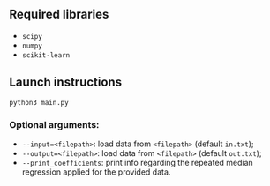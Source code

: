 ## Required libraries
* `scipy`
* `numpy`
* `scikit-learn`

## Launch instructions
`python3 main.py`

### Optional arguments:
* `--input=<filepath>`: load data from `<filepath>` (default `in.txt`);
* `--output=<filepath>`: load data from `<filepath>` (default `out.txt`);
* `--print_coefficients`: print info regarding the repeated median regression applied for the provided data.